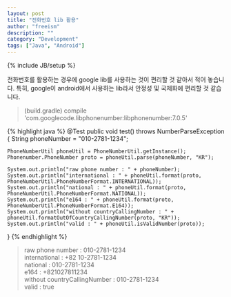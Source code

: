 ```yaml
---
layout: post
title: "전화번호 lib 활용"
author: "freeism"
description: ""
category: "Development" 
tags: ["Java", "Android"]
---
```

{% include JB/setup %}

전화번호를 활용하는 경우에 google lib를 사용하는 것이 편리할 것 같아서 적어 놓습니다.
특히, google이 android에서 사용하는 lib라서 안정성 및 국제화에 편리할 것 같습니다.

>(build.gradle)
compile 'com.googlecode.libphonenumber:libphonenumber:7.0.5'

{% highlight java %}
@Test
public void test() throws NumberParseException {
    String phoneNumber = "010-2781-1234";

    PhoneNumberUtil phoneUtil = PhoneNumberUtil.getInstance();
    Phonenumber.PhoneNumber proto = phoneUtil.parse(phoneNumber, "KR");
 
    System.out.println("raw phone number : " + phoneNumber);
    System.out.println("international : " + phoneUtil.format(proto, PhoneNumberUtil.PhoneNumberFormat.INTERNATIONAL));
    System.out.println("national : " + phoneUtil.format(proto, PhoneNumberUtil.PhoneNumberFormat.NATIONAL));
    System.out.println("e164 : " + phoneUtil.format(proto, PhoneNumberUtil.PhoneNumberFormat.E164));
    System.out.println("without countryCallingNumber : " + phoneUtil.formatOutOfCountryCallingNumber(proto, "KR"));
    System.out.println("valid : " + phoneUtil.isValidNumber(proto));
}
{% endhighlight %}

> raw phone number : 010-2781-1234  
international : +82 10-2781-1234  
national : 010-2781-1234  
e164 : +821027811234  
without countryCallingNumber : 010-2781-1234  
valid : true
